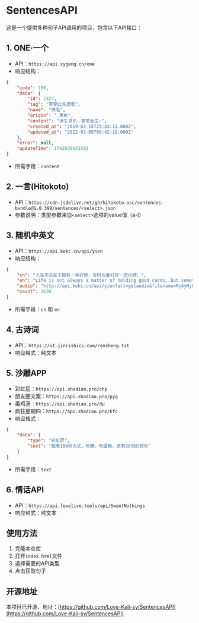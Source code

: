 # SentencesAPI

这是一个提供多种句子API调用的项目，包含以下API接口：

## 1. ONE·一个
- API：`https://api.xygeng.cn/one`
- 响应结构：
```json
{
    "code": 200,
    "data": {
        "id": 2327,
        "tag": "寥寥此生虚度",
        "name": "佚名",
        "origin": "_萧彬",
        "content": "浮生寻乐，寥寥此生~",
        "created_at": "2019-03-15T23:33:11.000Z",
        "updated_at": "2022-03-09T08:42:10.000Z"
    },
    "error": null,
    "updateTime": 1742636923593
}
```
- 所需字段：`content`

## 2. 一言(Hitokoto)
- API：`https://cdn.jsdelivr.net/gh/hitokoto-osc/sentences-bundle@1.0.399/sentences/<select>.json`
- 参数说明：类型参数来自`<select>`选项的value值（a-l）

## 3. 随机中英文
- API：`https://api.kekc.cn/api/yien`
- 响应结构：
```json
{
    "cn": "人生不总在于握有一手好牌，有时也要打好一把烂牌。",
    "en": "Life is not always a matter of holding good cards, but sometimes, playing a poor hand well.",
    "audio": "http://api.kekc.cn/api/yien?act=getaudio&filename=MjAyMy0wNy0wNC5tcDM=",
    "count": 2638
}
```
- 所需字段：`cn` 和 `en`

## 4. 古诗词
- API：`https://v1.jinrishici.com/rensheng.txt`
- 响应格式：纯文本

## 5. 沙雕APP
- 彩虹屁：`https://api.shadiao.pro/chp`
- 朋友圈文案：`https://api.shadiao.pro/pyq`
- 毒鸡汤：`https://api.shadiao.pro/du`
- 疯狂星期四：`https://api.shadiao.pro/kfc`
- 响应格式：
```json
{
    "data": {
        "type": "彩虹屁",
        "text": "甜有100种方式，吃糖，吃蛋糕，还有98词的想你"
    }
}
```
- 所需字段：`text`

## 6. 情话API
- API：`https://api.lovelive.tools/api/SweetNothings`
- 响应格式：纯文本

## 使用方法
1. 克隆本仓库
2. 打开`index.html`文件
3. 选择需要的API类型
4. 点击获取句子

## 开源地址
本项目已开源，地址：[https://github.com/Love-Kali-sy/SentencesAPI](https://github.com/Love-Kali-sy/SentencesAPI)